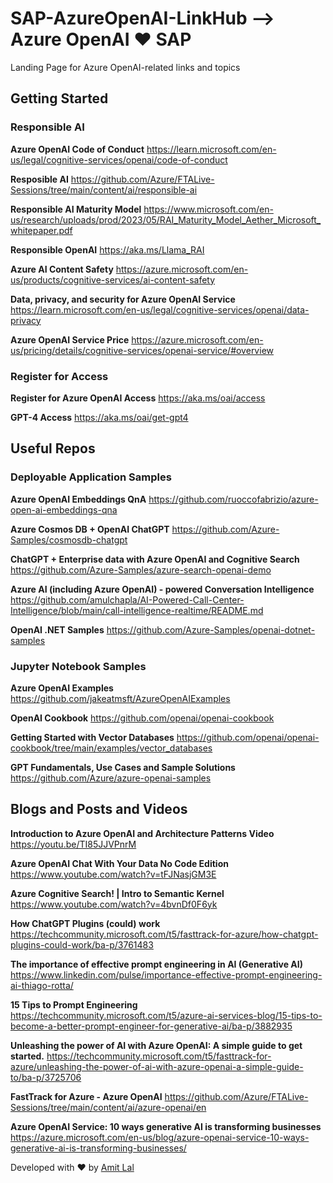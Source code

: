 # SAP-AzureOpenAI-LinkHub --> Azure OpenAI ❤️ SAP
Landing Page for Azure OpenAI-related links and topics
## Getting Started 
### Responsible AI 

**Azure OpenAI Code of Conduct**
https://learn.microsoft.com/en-us/legal/cognitive-services/openai/code-of-conduct

**Resposible AI** 
https://github.com/Azure/FTALive-Sessions/tree/main/content/ai/responsible-ai

**Responsible AI Maturity Model**
https://www.microsoft.com/en-us/research/uploads/prod/2023/05/RAI_Maturity_Model_Aether_Microsoft_whitepaper.pdf

**Responsible OpenAI**
https://aka.ms/Llama_RAI

**Azure AI Content Safety**
https://azure.microsoft.com/en-us/products/cognitive-services/ai-content-safety

**Data, privacy, and security for Azure OpenAI Service**
https://learn.microsoft.com/en-us/legal/cognitive-services/openai/data-privacy

**Azure OpenAI Service Price**
https://azure.microsoft.com/en-us/pricing/details/cognitive-services/openai-service/#overview

### Register for Access
**Register for Azure OpenAI Access**
https://aka.ms/oai/access

**GPT-4 Access**
https://aka.ms/oai/get-gpt4

## Useful Repos

### Deployable Application Samples

**Azure OpenAI Embeddings QnA**
https://github.com/ruoccofabrizio/azure-open-ai-embeddings-qna

**Azure Cosmos DB + OpenAI ChatGPT**
https://github.com/Azure-Samples/cosmosdb-chatgpt

**ChatGPT + Enterprise data with Azure OpenAI and Cognitive Search**
https://github.com/Azure-Samples/azure-search-openai-demo

**Azure AI (including Azure OpenAI) - powered Conversation Intelligence**
https://github.com/amulchapla/AI-Powered-Call-Center-Intelligence/blob/main/call-intelligence-realtime/README.md

**OpenAI .NET Samples**
https://github.com/Azure-Samples/openai-dotnet-samples


### Jupyter Notebook Samples

**Azure OpenAI Examples** 
https://github.com/jakeatmsft/AzureOpenAIExamples

**OpenAI Cookbook** 
https://github.com/openai/openai-cookbook

**Getting Started with Vector Databases**
https://github.com/openai/openai-cookbook/tree/main/examples/vector_databases

**GPT Fundamentals, Use Cases and Sample Solutions** 
https://github.com/Azure/azure-openai-samples


## Blogs and Posts and Videos


**Introduction to Azure OpenAI and Architecture Patterns Video**
https://youtu.be/TI85JJVPnrM

**Azure OpenAI Chat With Your Data No Code Edition**
https://www.youtube.com/watch?v=tFJNasjGM3E

**Azure Cognitive Search! | Intro to Semantic Kernel** 
https://www.youtube.com/watch?v=4bvnDf0F6yk


**How ChatGPT Plugins (could) work**
https://techcommunity.microsoft.com/t5/fasttrack-for-azure/how-chatgpt-plugins-could-work/ba-p/3761483

**The importance of effective prompt engineering in AI (Generative AI)**
https://www.linkedin.com/pulse/importance-effective-prompt-engineering-ai-thiago-rotta/

**15 Tips to Prompt Engineering**
https://techcommunity.microsoft.com/t5/azure-ai-services-blog/15-tips-to-become-a-better-prompt-engineer-for-generative-ai/ba-p/3882935

**Unleashing the power of AI with Azure OpenAI: A simple guide to get started.**
https://techcommunity.microsoft.com/t5/fasttrack-for-azure/unleashing-the-power-of-ai-with-azure-openai-a-simple-guide-to/ba-p/3725706

**FastTrack for Azure - Azure OpenAI**
https://github.com/Azure/FTALive-Sessions/tree/main/content/ai/azure-openai/en

**Azure OpenAI Service: 10 ways generative AI is transforming businesses**
https://azure.microsoft.com/en-us/blog/azure-openai-service-10-ways-generative-ai-is-transforming-businesses/

Developed with ❤️ by [Amit Lal](https://www.linkedin.com/in/amitlal)
